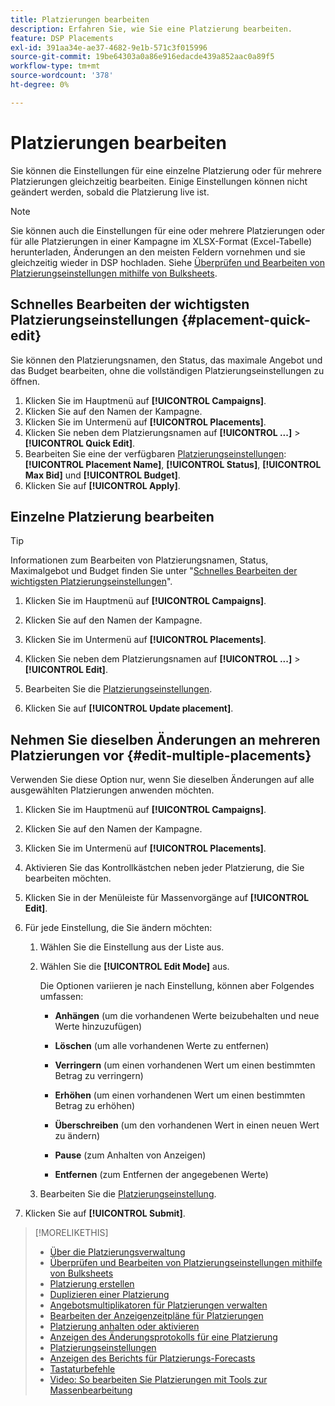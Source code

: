 ```yaml
---
title: Platzierungen bearbeiten
description: Erfahren Sie, wie Sie eine Platzierung bearbeiten.
feature: DSP Placements
exl-id: 391aa34e-ae37-4682-9e1b-571c3f015996
source-git-commit: 19be64303a0a86e916edacde439a852aac0a89f5
workflow-type: tm+mt
source-wordcount: '378'
ht-degree: 0%

---
```


# Platzierungen bearbeiten

Sie können die Einstellungen für eine einzelne Platzierung oder für mehrere Platzierungen gleichzeitig bearbeiten. Einige Einstellungen können nicht geändert werden, sobald die Platzierung live ist.

<!-- Some placements don't have these options. Clarify which placement types aren't eligible -- is it PG placements, or all placements using private inventory? And anything else? -->

>[!NOTE]
>
>Sie können auch die Einstellungen für eine oder mehrere Platzierungen oder für alle Platzierungen in einer Kampagne im XLSX-Format (Excel-Tabelle) herunterladen, Änderungen an den meisten Feldern vornehmen und sie gleichzeitig wieder in DSP hochladen. Siehe [Überprüfen und Bearbeiten von Platzierungseinstellungen mithilfe von Bulksheets](placement-qa.md).

## Schnelles Bearbeiten der wichtigsten Platzierungseinstellungen {#placement-quick-edit}

Sie können den Platzierungsnamen, den Status, das maximale Angebot und das Budget bearbeiten, ohne die vollständigen Platzierungseinstellungen zu öffnen.

1. Klicken Sie im Hauptmenü auf **[!UICONTROL Campaigns]**.
1. Klicken Sie auf den Namen der Kampagne.
1. Klicken Sie im Untermenü auf **[!UICONTROL Placements]**.
1. Klicken Sie neben dem Platzierungsnamen auf **[!UICONTROL ...]** > **[!UICONTROL Quick Edit]**.
1. Bearbeiten Sie eine der verfügbaren [Platzierungseinstellungen](placement-settings.md): **[!UICONTROL Placement Name]**, **[!UICONTROL Status]**, **[!UICONTROL Max Bid]** und **[!UICONTROL Budget]**.
1. Klicken Sie auf **[!UICONTROL Apply]**.

## Einzelne Platzierung bearbeiten

>[!TIP]
>
> Informationen zum Bearbeiten von Platzierungsnamen, Status, Maximalgebot und Budget finden Sie unter &quot;[Schnelles Bearbeiten der wichtigsten Platzierungseinstellungen](#placement-quick-edit)&quot;.

1. Klicken Sie im Hauptmenü auf **[!UICONTROL Campaigns]**.

1. Klicken Sie auf den Namen der Kampagne.

1. Klicken Sie im Untermenü auf **[!UICONTROL Placements]**.

1. Klicken Sie neben dem Platzierungsnamen auf **[!UICONTROL ...]** > **[!UICONTROL Edit]**.

1. Bearbeiten Sie die [Platzierungseinstellungen](placement-settings.md).

1. Klicken Sie auf **[!UICONTROL Update placement]**.

## Nehmen Sie dieselben Änderungen an mehreren Platzierungen vor {#edit-multiple-placements}

Verwenden Sie diese Option nur, wenn Sie dieselben Änderungen auf alle ausgewählten Platzierungen anwenden möchten.

1. Klicken Sie im Hauptmenü auf **[!UICONTROL Campaigns]**.

1. Klicken Sie auf den Namen der Kampagne.

1. Klicken Sie im Untermenü auf **[!UICONTROL Placements]**.

1. Aktivieren Sie das Kontrollkästchen neben jeder Platzierung, die Sie bearbeiten möchten.

1. Klicken Sie in der Menüleiste für Massenvorgänge auf **[!UICONTROL Edit]**.

1. Für jede Einstellung, die Sie ändern möchten:

   1. Wählen Sie die Einstellung aus der Liste aus.

   1. Wählen Sie die **[!UICONTROL Edit Mode]** aus.

      Die Optionen variieren je nach Einstellung, können aber Folgendes umfassen:

      * **Anhängen** (um die vorhandenen Werte beizubehalten und neue Werte hinzuzufügen)

      * **Löschen** (um alle vorhandenen Werte zu entfernen)

      * **Verringern** (um einen vorhandenen Wert um einen bestimmten Betrag zu verringern)

      * **Erhöhen** (um einen vorhandenen Wert um einen bestimmten Betrag zu erhöhen)

      * **Überschreiben** (um den vorhandenen Wert in einen neuen Wert zu ändern)

      * **Pause** (zum Anhalten von Anzeigen)

      * **Entfernen** (zum Entfernen der angegebenen Werte)

   1. Bearbeiten Sie die [Platzierungseinstellung](placement-settings.md).

1. Klicken Sie auf **[!UICONTROL Submit]**.

>[!MORELIKETHIS]
>
>* [Über die Platzierungsverwaltung](placement-about.md)
>* [Überprüfen und Bearbeiten von Platzierungseinstellungen mithilfe von Bulksheets](placement-qa.md)
>* [Platzierung erstellen](placement-create.md)
>* [Duplizieren einer Platzierung](placement-duplicate.md)
>* [Angebotsmultiplikatoren für Platzierungen verwalten](placement-manage-bid-multipliers.md)
>* [Bearbeiten der Anzeigenzeitpläne für Platzierungen](placement-edit-ad-schedule.md)
>* [Platzierung anhalten oder aktivieren](placement-pause-activate.md)
>* [Anzeigen des Änderungsprotokolls für eine Platzierung](placement-change-log.md)
>* [Platzierungseinstellungen](placement-settings.md)
>* [Anzeigen des Berichts für Platzierungs-Forecasts](/help/dsp/campaign-management/reports/placement-forecast.md)
>* [Tastaturbefehle](/help/dsp/campaign-management/reports/keyboard-shortcuts.md)
>* [Video: So bearbeiten Sie Platzierungen mit Tools zur Massenbearbeitung](https://experienceleague.adobe.com/docs/advertising-learn/tutorials/dsp/bulk-edit-placement-tools.html?lang=de)
